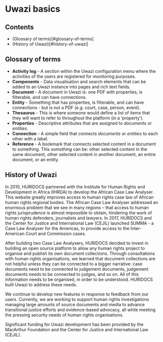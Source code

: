 # Uwazi basics
## Contents

* (Glossary of terms)[#glossary-of-terms]
* (History of Uwazi)[#history-of-uwazi]

## Glossary of terms

* **Activity log** - A section within the Uwazi configuration menu where the activities of the users are registered for monitoring purposes. 
* **Components** - Data visualisation and search elements that can be added to an Uwazi instance into pages and rich text fields.
* **Document** - A document in Uwazi is: one PDF with properties, is filterable, and can have connections.
* **Entity** - Something that has properties, is filterable, and can have connections - but is not a PDF (e.g. court, case, person, event).
* **Thesaurus** - This is where someone would define a list of items that they will want to refer to throughout the platform (in a ‘property’). 
* **Properties** - Descriptive attributes that are assigned to _documents_ or _entities_.
* **Connection** - A simple field that connects _documents_ or _entities_ to each other with a label. 
* **Reference** - A bookmark that connects selected content in a document to something. This _something_ can be: other selected content in the same document, other selected content in another document, an entire document, or an entity. 

## History of Uwazi

In 2010, HURIDOCS partnered with the Institute for Human Rights and Development in Africa (IHRDA) to develop the African Case Law Analyser. This website greatly improves access to human rights case law of African human rights regional bodies. The African Case Law Analyser addressed an enormous problem that we see in many regions – that access to human rights jurisprudence is almost impossible to obtain, hindering the work of human rights defenders, journalists and lawyers. In 2017, HURIDOCS and the Center for Justice and International Law (CEJIL)  launched SUMMA - a Case Law Analyser for the Americas, to provide access to the Inter-American Court and Commission cases. 

After building two Case Law Analysers, HURIDOCS decided to invest in building an open source platform to allow any human rights project to organise and publish its own document collections. Through consultations with human rights organisations, we learned that document collections are not helpful unless they can be connected to a bigger narrative: case documents need to be connected to judgement documents, judgement documents needs to be connected to judges, and so on. All of this information needs to be organised, in order to be understood. HURIDOCS built Uwazi to address these needs. 

We continue to develop new features in response to feedback from our users. Currently, we are working to support human rights investigations managing large amounts of source documents and media to advance transitional justice efforts and evidence-based advocacy, all while meeting the pressing security needs of human rights organisations. 

Significant funding for Uwazi development has been provided by the MacArthur Foundation and the Center for Justice and International Law (CEJIL).
